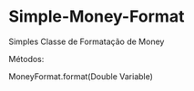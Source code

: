 # Simple-Money-Format
Simples Classe de Formatação de Money

Métodos:

MoneyFormat.format(Double Variable)
